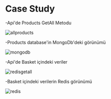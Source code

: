 # Case Study

-Api'de Products GetAll Metodu

![allproducts](https://user-images.githubusercontent.com/85320273/212531968-e15b46d9-0384-46fc-8b0d-f83c0b36c85a.png)


-Products database'in MongoDb'deki görünümü

![mongodb](https://user-images.githubusercontent.com/85320273/212531976-76403f97-dc6a-492f-9556-955dc3b20ce2.png)


-Api'de Basket içindeki veriler

![redisgetall](https://user-images.githubusercontent.com/85320273/212531998-478a202e-e3b1-466a-b984-e909c0109feb.png)


-Basket içindeki verilerin Redis görünümü

![redis](https://user-images.githubusercontent.com/85320273/212532019-8c680b93-cc6e-4627-9123-b3de0af7d5ba.png)
